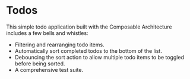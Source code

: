 # Todos

This simple todo application built with the Composable Architecture includes a few bells and whistles:

* Filtering and rearranging todo items.
* Automatically sort completed todos to the bottom of the list.
* Debouncing the sort action to allow multiple todo items to be toggled before being sorted.
* A comprehensive test suite.
